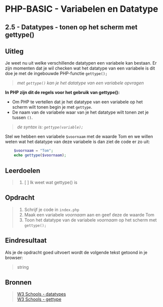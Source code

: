 # PHP-BASIC - Variabelen en Datatype

## 2.5 - Datatypes - tonen op het scherm met gettype()

## Uitleg

Je weet nu uit welke verschillende datatypen een variabele kan bestaan.
Er zijn momenten dat je wil checken wat het datatype van een variabele is dit doe je met de ingebouwde PHP-functie `gettype();`

>_met `gettype()` kan je het datatype van een variabele opvragen_

**In PHP zijn dit de regels voor het gebruik van gettype():**

* Om PHP te vertellen dat je het datatype van een variabele op het scherm wilt tonen begin je met `gettype`.  
* De naam van de variabele waar van je het datatype wilt tonen zet je tussen `()`.
>
>_de syntax is: `gettype(variable);`_
>
Stel we hebben een variabele `$voornaam` met de waarde Tom en we willen weten wat het datatype van deze variabele is dan ziet de code er zo uit:

```php
    $voornaam = "Tom";
    echo gettype($voornaam);
```

## Leerdoelen

>1. [ ] Ik weet wat gettype() is

## Opdracht

>1. Schrijf je code in `index.php`
>2. Maak een variabele _voornaam_ aan en geef deze de waarde Tom
>3. Toon het datatype van de variabele _voornaam_ op het scherm met `gettype();`

## Eindresultaat

Als je de opdracht goed uitvoert wordt de volgende tekst getoond in je browser:
>string

## Bronnen

>[W3 Schools - datatypes](https://www.w3schools.com/php/php_datatypes.asp)  
>[W3 Schools - gettype](https://www.w3schools.com/php/func_var_gettype.asp)

<!--- ------------ DIT COMMENTAAR LATEN STAAN AUB ------------
------------------ ------------------------------ ------------
------------------ eagle ref:4372545
------------------ ------------------------------ ------------
------------------ DIT COMMENTAAR LATEN STAAN AUB -------- -->
